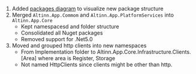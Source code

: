 1. Added [packages diagram](packages.drawio.svg) to visualize new package structure
2. Merged `Altinn.App.Commom` and `Altinn.App.PlatformServices` into `Altinn.App.Core`
   - Kept namespacesd and folder structure
   - Consolidated all Nuget packages
   - Removed support for .Net5.0
3. Moved and grouped http clients into new namespaces
   - From Implementation folder to Altinn.App.Core.Infrastructure.Clients.[Area] where area is Register, Storage
   - Not named HttpClients since clients might be other than http.